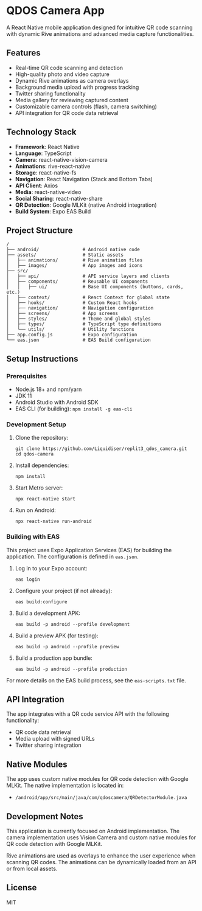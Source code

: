 # QDOS Camera App

A React Native mobile application designed for intuitive QR code scanning with dynamic Rive animations and advanced media capture functionalities.

## Features

- Real-time QR code scanning and detection
- High-quality photo and video capture
- Dynamic Rive animations as camera overlays
- Background media upload with progress tracking
- Twitter sharing functionality
- Media gallery for reviewing captured content
- Customizable camera controls (flash, camera switching)
- API integration for QR code data retrieval

## Technology Stack

- **Framework**: React Native
- **Language**: TypeScript
- **Camera**: react-native-vision-camera
- **Animations**: rive-react-native
- **Storage**: react-native-fs
- **Navigation**: React Navigation (Stack and Bottom Tabs)
- **API Client**: Axios
- **Media**: react-native-video
- **Social Sharing**: react-native-share
- **QR Detection**: Google MLKit (native Android integration)
- **Build System**: Expo EAS Build

## Project Structure

```
/
├── android/                # Android native code
├── assets/                 # Static assets
│   ├── animations/         # Rive animation files
│   ├── images/             # App images and icons
├── src/
│   ├── api/                # API service layers and clients
│   ├── components/         # Reusable UI components
│   │   ├── ui/             # Base UI components (buttons, cards, etc.)
│   ├── context/            # React Context for global state
│   ├── hooks/              # Custom React hooks
│   ├── navigation/         # Navigation configuration
│   ├── screens/            # App screens
│   ├── styles/             # Theme and global styles
│   ├── types/              # TypeScript type definitions
│   └── utils/              # Utility functions
├── app.config.js           # Expo configuration
└── eas.json                # EAS Build configuration
```

## Setup Instructions

### Prerequisites

- Node.js 18+ and npm/yarn
- JDK 11
- Android Studio with Android SDK
- EAS CLI (for building): `npm install -g eas-cli`

### Development Setup

1. Clone the repository:
   ```
   git clone https://github.com/Liquidiser/replit3_qdos_camera.git
   cd qdos-camera
   ```

2. Install dependencies:
   ```
   npm install
   ```

3. Start Metro server:
   ```
   npx react-native start
   ```

4. Run on Android:
   ```
   npx react-native run-android
   ```

### Building with EAS

This project uses Expo Application Services (EAS) for building the application. The configuration is defined in `eas.json`.

1. Log in to your Expo account:
   ```
   eas login
   ```

2. Configure your project (if not already):
   ```
   eas build:configure
   ```

3. Build a development APK:
   ```
   eas build -p android --profile development
   ```

4. Build a preview APK (for testing):
   ```
   eas build -p android --profile preview
   ```

5. Build a production app bundle:
   ```
   eas build -p android --profile production
   ```

For more details on the EAS build process, see the `eas-scripts.txt` file.

## API Integration

The app integrates with a QR code service API with the following functionality:
- QR code data retrieval
- Media upload with signed URLs
- Twitter sharing integration

## Native Modules

The app uses custom native modules for QR code detection with Google MLKit. The native implementation is located in:
- `/android/app/src/main/java/com/qdoscamera/QRDetectorModule.java`

## Development Notes

This application is currently focused on Android implementation. The camera implementation uses Vision Camera and custom native modules for QR code detection with Google MLKit.

Rive animations are used as overlays to enhance the user experience when scanning QR codes. The animations can be dynamically loaded from an API or from local assets.

## License

MIT